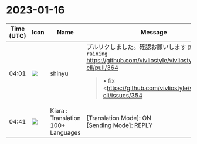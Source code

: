 # 2023-01-16

|Time (UTC)|Icon|Name|Message|
|---|---|---|---|
|04:01|![](https://avatars.slack-edge.com/2018-04-27/354445776386_e258f5ed5ba887b08668_72.jpg)|shinyu|プルリクしました。確認お願いします `@spring-raining`<br><https://github.com/vivliostyle/vivliostyle-cli/pull/364><br><blockquote>• fix <https://github.com/vivliostyle/vivliostyle-cli/issues/354|#354></blockquote>|
|04:41|![](https://avatars.slack-edge.com/2021-08-02/2324149410423_2aa7423c4133ecb9f168_72.png)|Kiara : Translation 100+ Languages|[Translation Mode]: ON<br> [Sending Mode]: REPLY|
